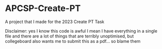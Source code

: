 # APCSP-Create-PT
A project that I made for the 2023 Create PT Task

Disclaimer: yes I know this code is awful I mean I have everything in a single file and there are a lot of things that are terribly unoptimised, but collegeboard also wants me to submit this as a pdf... so blame them
